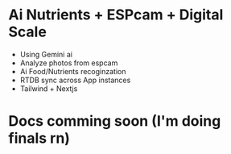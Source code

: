# Ai Nutrients + ESPcam + Digital Scale
- Using Gemini ai
- Analyze photos from espcam
- Ai Food/Nutrients recoginzation 
- RTDB sync across App instances
- Tailwind + Nextjs


# Docs comming soon (I'm doing finals rn)